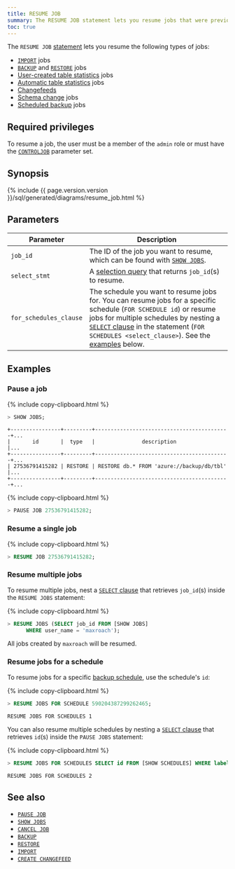 ```yaml
---
title: RESUME JOB
summary: The RESUME JOB statement lets you resume jobs that were previously paused with PAUSE JOB.
toc: true
---
```


 The `RESUME JOB` [statement](sql-statements.html) lets you resume the following types of jobs:

 - [`IMPORT`](import.html) jobs
 - [`BACKUP`](backup.html) and [`RESTORE`](restore.html) jobs
 - [User-created table statistics](create-statistics.html) jobs
 - [Automatic table statistics](cost-based-optimizer.html#table-statistics) jobs
 - [Changefeeds](stream-data-out-of-cockroachdb-using-changefeeds.html)
 - [Schema change](online-schema-changes.html) jobs
 -  [Scheduled backup](manage-a-backup-schedule.html) jobs

## Required privileges

To resume a job, the user must be a member of the `admin` role or must have the [`CONTROLJOB`](create-user.html#create-a-user-that-can-pause-resume-and-cancel-non-admin-jobs) parameter set.

## Synopsis

<div>
{% include {{ page.version.version }}/sql/generated/diagrams/resume_job.html %}
</div>

## Parameters

Parameter | Description
----------|------------
`job_id` | The ID of the job you want to resume, which can be found with [`SHOW JOBS`](show-jobs.html).
`select_stmt` | A [selection query](selection-queries.html) that returns `job_id`(s) to resume.
`for_schedules_clause` |  The schedule you want to resume jobs for. You can resume jobs for a specific schedule (`FOR SCHEDULE id`) or resume jobs for multiple schedules by nesting a [`SELECT` clause](select-clause.html) in the statement (`FOR SCHEDULES <select_clause>`). See the [examples](#resume-jobs-for-a-schedule) below.

## Examples

### Pause a job

{% include copy-clipboard.html %}
~~~ sql
> SHOW JOBS;
~~~

~~~
+----------------+---------+-------------------------------------------+...
|       id       |  type   |               description                 |...
+----------------+---------+-------------------------------------------+...
| 27536791415282 | RESTORE | RESTORE db.* FROM 'azure://backup/db/tbl' |...
+----------------+---------+-------------------------------------------+...
~~~

{% include copy-clipboard.html %}
~~~ sql
> PAUSE JOB 27536791415282;
~~~

### Resume a single job

{% include copy-clipboard.html %}
~~~ sql
> RESUME JOB 27536791415282;
~~~

### Resume multiple jobs

To resume multiple jobs, nest a [`SELECT` clause](select-clause.html) that retrieves `job_id`(s) inside the `RESUME JOBS` statement:

{% include copy-clipboard.html %}
~~~ sql
> RESUME JOBS (SELECT job_id FROM [SHOW JOBS]
      WHERE user_name = 'maxroach');
~~~

All jobs created by `maxroach` will be resumed.

### Resume jobs for a schedule

 To resume jobs for a specific [backup schedule](create-schedule-for-backup.html), use the schedule's `id`:

{% include copy-clipboard.html %}
~~~ sql
> RESUME JOBS FOR SCHEDULE 590204387299262465;
~~~
~~~
RESUME JOBS FOR SCHEDULES 1
~~~

You can also resume multiple schedules by nesting a [`SELECT` clause](select-clause.html) that retrieves `id`(s) inside the `PAUSE JOBS` statement:

{% include copy-clipboard.html %}
~~~ sql
> RESUME JOBS FOR SCHEDULES SELECT id FROM [SHOW SCHEDULES] WHERE label = 'test_schedule';
~~~

~~~
RESUME JOBS FOR SCHEDULES 2
~~~

## See also

- [`PAUSE JOB`](pause-job.html)
- [`SHOW JOBS`](show-jobs.html)
- [`CANCEL JOB`](cancel-job.html)
- [`BACKUP`](backup.html)
- [`RESTORE`](restore.html)
- [`IMPORT`](import.html)
- [`CREATE CHANGEFEED`](create-changefeed.html)
